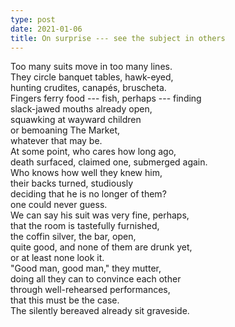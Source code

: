 ```yaml
---
type: post
date: 2021-01-06
title: On surprise --- see the subject in others
---
```


Too many suits move in too many lines.  
They circle banquet tables, hawk-eyed,  
hunting crudites, canapés, bruscheta.  
Fingers ferry food --- fish, perhaps --- finding  
slack-jawed mouths already open,  
squawking at wayward children  
or bemoaning The Market,  
whatever that may be.  
At some point, who cares how long ago,  
death surfaced, claimed one, submerged again.  
Who knows how well they knew him,  
their backs turned, studiously  
deciding that he is no longer of them?  
one could never guess.  
We can say his suit was very fine, perhaps,  
that the room is tastefully furnished,  
the coffin silver, the bar, open,  
quite good, and none of them are drunk yet,  
or at least none look it.  
"Good man, good man," they mutter,  
doing all they can to convince each other  
through well-rehearsed performances,  
that this must be the case.  
The silently bereaved already sit graveside.
